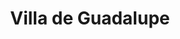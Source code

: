 ---
title: "Villa de Guadalupe"
url: /zona-19-ciudad-de-guatemala/villa-de-guadalupe/
shop: Allgemein
---